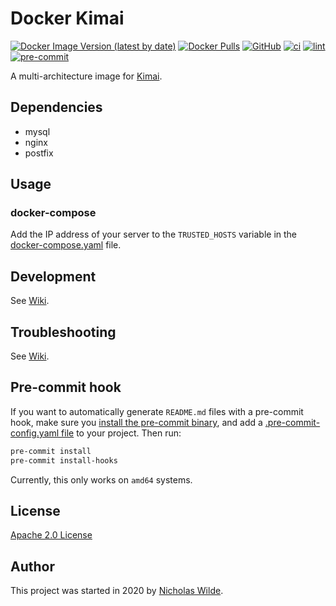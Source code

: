 # Docker Kimai
[![Docker Image Version (latest by date)](https://img.shields.io/docker/v/nicholaswilde/kimai)](https://hub.docker.com/r/nicholaswilde/kimai)
[![Docker Pulls](https://img.shields.io/docker/pulls/nicholaswilde/kimai)](https://hub.docker.com/r/nicholaswilde/kimai)
[![GitHub](https://img.shields.io/github/license/nicholaswilde/docker-kimai)](./LICENSE)
[![ci](https://github.com/nicholaswilde/docker-kimai/workflows/ci/badge.svg)](https://github.com/nicholaswilde/docker-kimai/actions?query=workflow%3Aci)
[![lint](https://github.com/nicholaswilde/docker-kimai/workflows/lint/badge.svg?branch=main)](https://github.com/nicholaswilde/docker-kimai/actions?query=workflow%3Alint)
[![pre-commit](https://img.shields.io/badge/pre--commit-enabled-brightgreen?logo=pre-commit&logoColor=white)](https://github.com/pre-commit/pre-commit)

A multi-architecture image for [Kimai](https://www.kimai.cloud/).

## Dependencies

* mysql
* nginx
* postfix

## Usage

### docker-compose

Add the IP address of your server to the `TRUSTED_HOSTS` variable in the [docker-compose.yaml](./docker-compose.yaml) file.

## Development

See [Wiki](https://github.com/nicholaswilde/docker-template/wiki/Development).

## Troubleshooting

See [Wiki](https://github.com/nicholaswilde/docker-template/wiki/Troubleshooting).

## Pre-commit hook

If you want to automatically generate `README.md` files with a pre-commit hook, make sure you
[install the pre-commit binary](https://pre-commit.com/#install), and add a [.pre-commit-config.yaml file](./.pre-commit-config.yaml)
to your project. Then run:

```bash
pre-commit install
pre-commit install-hooks
```
Currently, this only works on `amd64` systems.

## License

[Apache 2.0 License](./LICENSE)

## Author
This project was started in 2020 by [Nicholas Wilde](https://github.com/nicholaswilde/).

